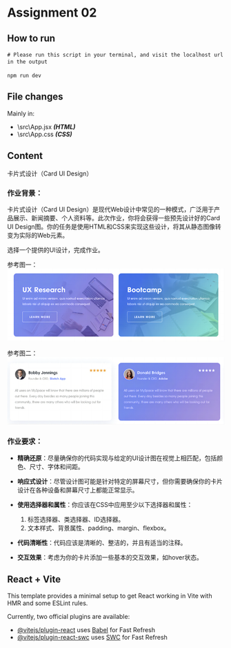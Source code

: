 # Assignment 02

## How to run
```shell
# Please run this script in your terminal, and visit the localhost url in the output

npm run dev
```

## File changes
Mainly in:  
* \src\App.jsx ***(HTML)***
* \src\App.css ***(CSS)***

## Content
卡片式设计（Card UI Design）

### 作业背景：

卡片式设计（Card UI Design）是现代Web设计中常见的一种模式，广泛用于产品展示、新闻摘要、个人资料等。此次作业，你将会获得一些预先设计好的Card UI Design图。你的任务是使用HTML和CSS来实现这些设计，将其从静态图像转变为实际的Web元素。

选择一个提供的UI设计，完成作业。

参考图一：  
![Card-Design-1](README-imgs/Card-Design-1.png)

参考图二：  
![Card-Design-2](README-imgs/Card-Design-2.png)

### 作业要求：

* __精确还原__：尽量确保你的代码实现与给定的UI设计图在视觉上相匹配，包括颜色、尺寸、字体和间距。

* __响应式设计__：尽管设计图可能是针对特定的屏幕尺寸，但你需要确保你的卡片设计在各种设备和屏幕尺寸上都能正常显示。

* __使用选择器和属性__：你应该在CSS中应用至少以下选择器和属性：
  <ol type="1">
    <li>标签选择器、类选择器、ID选择器。</li>
    <li>文本样式、背景属性、padding、margin、flexbox。</li>
  </ol>
* __代码清晰性__：代码应该是清晰的、整洁的，并且有适当的注释。

* __交互效果__：考虑为你的卡片添加一些基本的交互效果，如hover状态。

## React + Vite

This template provides a minimal setup to get React working in Vite with HMR and some ESLint rules.

Currently, two official plugins are available:

- [@vitejs/plugin-react](https://github.com/vitejs/vite-plugin-react/blob/main/packages/plugin-react/README.md) uses [Babel](https://babeljs.io/) for Fast Refresh
- [@vitejs/plugin-react-swc](https://github.com/vitejs/vite-plugin-react-swc) uses [SWC](https://swc.rs/) for Fast Refresh
